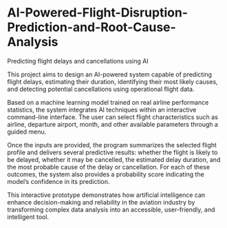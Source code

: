 # AI-Powered-Flight-Disruption-Prediction-and-Root-Cause-Analysis
Predicting flight delays and cancellations using AI

This project aims to design an AI-powered system capable of predicting flight delays, estimating their duration, identifying their most likely causes, and detecting potential cancellations using operational flight data.

Based on a machine learning model trained on real airline performance statistics, the system integrates AI techniques within an interactive command-line interface. The user can select flight characteristics such as airline, departure airport, month, and other available parameters through a guided menu.

Once the inputs are provided, the program summarizes the selected flight profile and delivers several predictive results: whether the flight is likely to be delayed, whether it may be cancelled, the estimated delay duration, and the most probable cause of the delay or cancellation. For each of these outcomes, the system also provides a probability score indicating the model’s confidence in its prediction.

This interactive prototype demonstrates how artificial intelligence can enhance decision-making and reliability in the aviation industry by transforming complex data analysis into an accessible, user-friendly, and intelligent tool.
